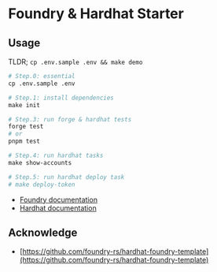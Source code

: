 # Foundry & Hardhat Starter

## Usage

TLDR;
`cp .env.sample .env && make demo`

```makefile
# Step.0: essential
cp .env.sample .env

# Step.1: install dependencies
make init

# Step.3: run forge & hardhat tests
forge test
# or
pnpm test

# Step.4: run hardhat tasks
make show-accounts

# Step.5: run hardhat deploy task
# make deploy-token
```

- [Foundry documentation](https://book.getfoundry.sh/)
- [Hardhat documentation](https://hardhat.org/hardhat-runner/docs/getting-started#overview)

## Acknowledge

- [https://github.com/foundry-rs/hardhat-foundry-template](https://github.com/foundry-rs/hardhat-foundry-template)
